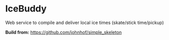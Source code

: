 IceBuddy
========

Web service to compile and deliver local ice times (skate/stick time/pickup)


**Build from:** https://github.com/johnhof/simple_skeleton
